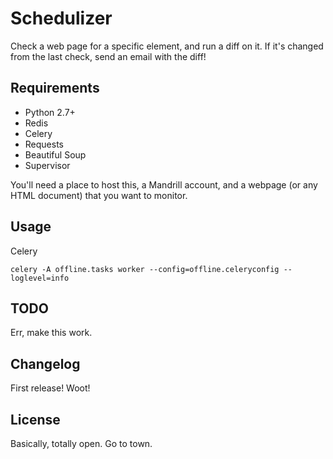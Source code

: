 Schedulizer
===========

Check a web page for a specific element, and run a diff on it.  If it's changed from the last check, send an email with the diff!


Requirements
------------

- Python 2.7+
- Redis
- Celery
- Requests
- Beautiful Soup
- Supervisor

You'll need a place to host this, a Mandrill account, and a webpage (or any HTML document) that you want to monitor.


Usage
-----

Celery

    celery -A offline.tasks worker --config=offline.celeryconfig --loglevel=info


TODO
----

Err, make this work.


Changelog
---------

First release! Woot!


License
-------

Basically, totally open.  Go to town.